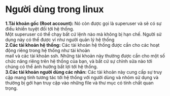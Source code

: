 # Người dùng trong linux  
**1.Tài khoản gốc (Root account):** Nó còn được gọi là superuser và sẽ có sự điều khiển tuyệt đối tới hệ thống.  
Một superuser có thể chạy bất cứ lệnh nào mà không bị hạn chế. Người sử dụng này có thể được ví như người quản lý hệ thống  
**2.Các tài khoản hệ thống:**  Các tài khoản hệ thống được cần cho các hoạt động riêng trong hệ thống như tài khoản  
mail và các tài khoản ssh. Những tài khoản này thường được cần cho một số chức năng riêng trên hệ thống của bạn, và bất cứ  sự chỉnh sửa nào tới chúng có thể ảnh hưởng bất lợi tới hệ thống.  
**3.Các tài khoản người dùng các nhân:** Các tài khoản này cung cấp sự truy cập mang tính tương tác tới hệ thống với người dùng  và nhóm sử dụng và thường bị gới hạn truy cập vào những file và thư mục có tính chất quan trọng.  